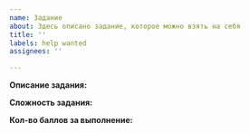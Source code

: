 ```yaml
---
name: Задание
about: Здесь описано задание, которое можно взять на себя
title: ''
labels: help wanted
assignees: ''

---
```


**Описание задания:**

**Сложность задания:**

**Кол-во баллов за выполнение:**
